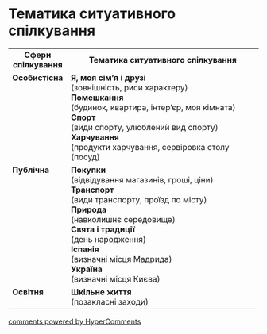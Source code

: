 <div id="hypercomments_widget" class="js-hypercomments-widget invisible"></div>

# Тематика ситуативного спілкування

<table>
  <tr>
    <td width="15%" align="center"><b>Сфери спілкування</b></td>
    <td width="85%" align="center"><b>Тематика ситуативного спілкування</b></td>
  </tr>
  <tr>
    <td width="15%" style="vertical-align:top !important;">
<b>Особистісна</b></td>
    <td width="85%" style="vertical-align:top !important;">
<b>Я, моя сім’я i друзі</b><br>
(зовнішність, риси характеру) <br>
<b>Помешкання</b><br>
(будинок, квартира, інтер’єр, моя кімната)<br>
<b>Спорт</b><br>
(види спорту, улюблений вид спорту)<br>
<b>Харчування</b><br>
(продукти харчування, сервіровка столу (посуд)
</td>
  </tr>
<tr>
    <td width="15%" style="vertical-align:top !important;">
<b>Публічна</b></td>
    <td width="85%" style="vertical-align:top !important;">
<b>Покупки</b><br>
(відвідування магазинів, гроші, ціни)<br>
<b>Транспорт</b><br>
(види транспорту, проїзд по місту)<br>
<b>Природа</b><br>
(навколишнє середовище)<br>
<b>Свята і традиції</b><br>
(день народження)<br>
<b>Іспанія</b><br>
(визначні місця Мадрида)<br>
<b>Україна</b><br>
(визначні місця Києва)
</td>
</tr>
<tr>
    <td width="15%" style="vertical-align:top !important;">
<b>Освітня</b></td>
    <td width="85%" style="vertical-align:top !important;">
<b>Шкільне життя</b><br>
(позакласні заходи)</td>
</tr>
</table>

<div class="js-hypercomments-container">
    <a href="http://hypercomments.com" class="hc-link" title="comments widget">comments powered by HyperComments</a>
</div>